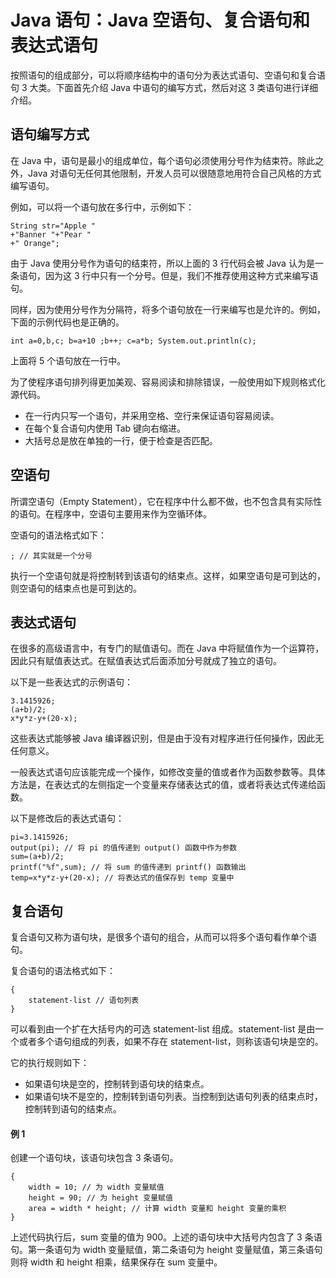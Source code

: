 # Java 语句：Java 空语句、复合语句和表达式语句

按照语句的组成部分，可以将顺序结构中的语句分为表达式语句、空语句和复合语句 3 大类。下面首先介绍 Java 中语句的编写方式，然后对这 3 类语句进行详细介绍。

## 语句编写方式

在 Java 中，语句是最小的组成单位，每个语句必须使用分号作为结束符。除此之外，Java 对语句无任何其他限制，开发人员可以很随意地用符合自己风格的方式编写语句。

例如，可以将一个语句放在多行中，示例如下：

```
String str="Apple "
+"Banner "+"Pear "
+" Orange";
```

由于 Java 使用分号作为语句的结束符，所以上面的 3 行代码会被 Java 认为是一条语句，因为这 3 行中只有一个分号。但是，我们不推荐使用这种方式来编写语句。

同样，因为使用分号作为分隔符，将多个语句放在一行来编写也是允许的。例如，下面的示例代码也是正确的。

```
int a=0,b,c; b=a+10 ;b++; c=a*b; System.out.println(c);
```

上面将 5 个语句放在一行中。

为了使程序语句排列得更加美观、容易阅读和排除错误，一般使用如下规则格式化源代码。

*   在一行内只写一个语句，并采用空格、空行来保证语句容易阅读。
*   在每个复合语句内使用 Tab 键向右缩进。
*   大括号总是放在单独的一行，便于检查是否匹配。

## 空语句

所谓空语句（Empty Statement），它在程序中什么都不做，也不包含具有实际性的语句。在程序中，空语句主要用来作为空循环体。

空语句的语法格式如下：

```
; // 其实就是一个分号
```

执行一个空语句就是将控制转到该语句的结束点。这样，如果空语句是可到达的，则空语句的结束点也是可到达的。

## 表达式语句

在很多的高级语言中，有专门的赋值语句。而在 Java 中将赋值作为一个运算符，因此只有赋值表达式。在赋值表达式后面添加分号就成了独立的语句。

以下是一些表达式的示例语句：

```
3.1415926;
(a+b)/2;
x*y*z-y+(20-x);
```

这些表达式能够被 Java 编译器识别，但是由于没有对程序进行任何操作，因此无任何意义。

一般表达式语句应该能完成一个操作，如修改变量的值或者作为函数参数等。具体方法是，在表达式的左侧指定一个变量来存储表达式的值，或者将表达式传递给函数。

以下是修改后的表达式语句：

```
pi=3.1415926;
output(pi); // 将 pi 的值传递到 output() 函数中作为参数
sum=(a+b)/2;
printf("%f",sum); // 将 sum 的值传递到 printf() 函数输出
temp=x*y*z-y+(20-x); // 将表达式的值保存到 temp 变量中
```

## 复合语句

复合语句又称为语句块，是很多个语句的组合，从而可以将多个语句看作单个语句。

复合语句的语法格式如下：

```
{
    statement-list // 语句列表
}
```

可以看到由一个扩在大括号内的可选 statement-list 组成。statement-list 是由一个或者多个语句组成的列表，如果不存在 statement-list，则称该语句块是空的。

它的执行规则如下：

*   如果语句块是空的，控制转到语句块的结束点。
*   如果语句块不是空的，控制转到语句列表。当控制到达语句列表的结束点时，控制转到语句的结束点。

#### 例 1

创建一个语句块，该语句块包含 3 条语句。

```
{
    width = 10; // 为 width 变量赋值
    height = 90; // 为 height 变量赋值
    area = width * height; // 计算 width 变量和 height 变量的乘积
}
```

上述代码执行后，sum 变量的值为 900。上述的语句块中大括号内包含了 3 条语句。第一条语句为 width 变量赋值，第二条语句为 height 变量赋值，第三条语句则将 width 和 height 相乘，结果保存在 sum 变量中。
